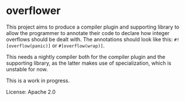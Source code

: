 # overflower

This project aims to produce a compiler plugin and supporting library to allow the programmer
to annotate their code to declare how integer overflows should be dealt with. The annotations
should look like this: `#![overflow(panic)]` or `#[overflow(wrap)]`.

This needs a nightly compiler both for the compiler plugin and the supporting library, as the
latter makes use of specialization, which is unstable for now.

This is a work in progress.

License: Apache 2.0
